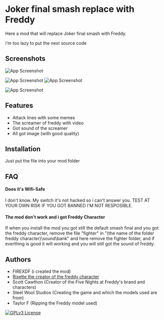 
# Joker final smash replace with Freddy

Here a mod that will replace Joker final smash with Freddy.

i'm too lazy to put the next source code

## Screenshots

![App Screenshot](https://images.gamebanana.com/img/ss/mods/658f6a0f21521.jpg)

![App Screenshot](https://images.gamebanana.com/img/ss/mods/658d7a41e76ab.jpg)
![App Screenshot](https://images.gamebanana.com/img/ss/mods/658d7c590d083.jpg)

![App Screenshot](https://images.gamebanana.com/img/ss/mods/658d7a94d6349.jpg)


## Features

- Attack lines with some memes
- The screamer of freddy with video
- Got sound of the screamer
- All got image (with good quality)


## Installation

Just put the file into your mod folder
## FAQ

#### Does it's Wifi-Safe

I don't know. My switch it's not hacked so i can't answer you. TEST AT YOUR OWN RISK IF YOU GOT BANNED I'M NOT RESPOSIBLE.

#### The mod don't work and i got Freddy Character

If when you install the mod you got still the default smash final and you got the freddy character, remove the file "fighter" in "(the name of the folder freddy character)\sound\bank" and here remove the fighter folder, and if everthing is good it will working and you will still got the sound of freddy.


## Authors

- FIREXDF (i created the mod)
- [Risette the creator of the freddy character](https://gamebanana.com/members/2068410)
- Scott Cawthon (Creator of the Five Nights at Freddy's brand and characters)
- Steel Wool Studios (Creating the game and which the models used are from)
- Taylor F (Ripping the Freddy model used)

[![GPLv3 License](https://img.shields.io/badge/License-GPL%20v3-yellow.svg)](https://opensource.org/licenses/)

